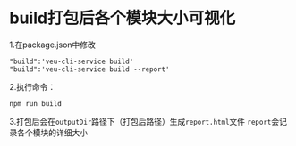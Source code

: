 # build打包后各个模块大小可视化
1.在package.json中修改

    "build":'veu-cli-service build'
    "build":'veu-cli-service build --report'


2.执行命令： 

```
npm run build
```

3.打包后会在`outputDir`路径下（打包后路径）生成`report.html`文件
  `report`会记录各个模块的详细大小
